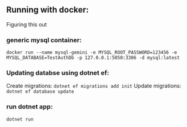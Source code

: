 ## Running with docker:
Figuring this out

### generic mysql container:
`docker run --name mysql-gemini -e MYSQL_ROOT_PASSWORD=123456 -e MYSQL_DATABASE=TestAuthDb -p 127.0.0.1:5050:3306 -d mysql:latest`

### Updating databse using dotnet ef:
Create migrations: `dotnet ef migrations add init`
Update migrations: `dotnet ef database update` 

### run dotnet app:
`dotnet run`
